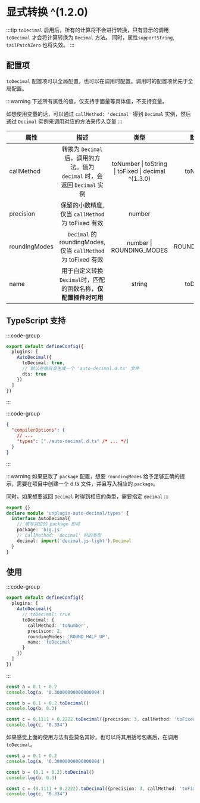 # 显式转换 ^(1.2.0)

:::tip
`toDecimal` 启用后，所有的计算将不会进行转换，只有显示的调用 `toDecimal` 才会将计算转换为 `Decimal` 方法。
同时，属性`supportString`, `tailPatchZero` 也将失效。
:::

## 配置项
`toDecimal` 配置项可以全局配置，也可以在调用时配置。调用时的配置项优先于全局配置。

:::warning
下述所有属性的值，仅支持字面量等具体值，不支持变量。

如想使用变量的话，可以通过 `callMethod: 'decimal'` 得到 `Decimal` 实例，然后通过 `Decimal` 实例来调用对应的方法来传入变量
:::

| 属性               | 描述                  | 类型     | 默认值     | 
| ----------------  | :-------------------: | :------: |:------: |
| callMethod | 转换为 `Decimal` 后，调用的方法。值为 `decimal` 时，会返回 `Decimal` 实例 | toNumber \| toString \| toFixed \| decimal ^(1.3.0) | toNumber | 
| precision | 保留的小数精度, 仅当 `callMethod` 为 toFixed 有效 | number | 2 |
| roundingModes | `Decimal` 的 roundingModes, 仅当 `callMethod` 为 toFixed 有效 | number \| ROUNDING_MODES | ROUND_HALF_UP |
| name | 用于自定义转换 `Decimal`时，匹配的函数名称，**仅配置插件时可用** | string  | toDecimal |

## TypeScript 支持

:::code-group

```ts [vite.config.ts]
export default defineConfig({
  plugins: [
    AutoDecimal({
      toDecimal: true,
      // 默认在根目录生成一个 'auto-decimal.d.ts' 文件
      dts: true
    })
  ]
})
```
:::

:::code-group

```json [tsconfig.json]
{
  "compilerOptions": {
    // ...
    "types": ["./auto-decimal.d.ts" /* ... */]
  }
}
```
:::

:::warning
如果更改了 `package` 配置，想要 `roundingModes` 给予足够正确的提示，需要在项目中创建一个 d.ts 文件，并且写入相应的 `package`。

同时，如果想要返回 `Decimal` 时得到相应的类型，需要指定 `decimal`
:::
```ts
export {}
declare module 'unplugin-auto-decimal/types' {
  interface AutoDecimal{
    // 填写对应的 package 即可
    package: 'big.js'
    // callMethod: 'decimal' 时的类型
    decimal: import('decimal.js-light').Decimal
  }
}
```

## 使用
:::code-group
```ts [vite.config.ts]
export default defineConfig({
  plugins: [
    AutoDecimal({
      // toDecimal: true
      toDecimal: { 
        callMethod: 'toNumber', 
        precision: 2, 
        roundingModes: 'ROUND_HALF_UP',
        name: 'toDecimal'
      }
    })
  ]
})
```
:::
```ts
const a = 0.1 + 0.2
console.log(a, '0.30000000000000004')

const b = 0.1 + 0.2.toDecimal()
console.log(b, 0.3)

const c = 0.1111 + 0.2222.toDecimal({precision: 3, callMethod: 'toFixed', roundingModes: 'ROUND_UP'})
console.log(c, "0.334")
```

如果感觉上面的使用方法有些莫名其妙，也可以将其用括号包裹后，在调用 `toDecimal`。
```ts
const a = 0.1 + 0.2
console.log(a, '0.30000000000000004')

const b = (0.1 + 0.2).toDecimal()
console.log(b, 0.3)

const c = (0.1111 + 0.2222).toDecimal({precision: 3, callMethod: 'toFixed', roundingModes: 'ROUND_UP'})
console.log(c, "0.334")
```
